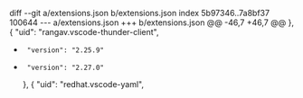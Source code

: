 diff --git a/extensions.json b/extensions.json
index 5b97346..7a8bf37 100644
--- a/extensions.json
+++ b/extensions.json
@@ -46,7 +46,7 @@
     },
     {
       "uid": "rangav.vscode-thunder-client",
-      "version": "2.25.9"
+      "version": "2.27.0"
     },
     {
       "uid": "redhat.vscode-yaml",
